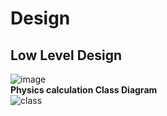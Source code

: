 # Design
## Low Level Design 
![image](https://user-images.githubusercontent.com/78870813/107810914-69f1b380-6d93-11eb-9e1e-362f66d2c778.png)
<br>
**Physics calculation Class Diagram**
<br>
![class](https://user-images.githubusercontent.com/78867415/107842767-b5d04700-6deb-11eb-89ab-2d0b7d4aa8e6.PNG)
